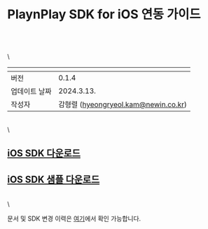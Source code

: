 # PlaynPlay SDK for iOS 연동 가이드

\
\
\
\

| <!-- -->    | <!-- --> |
|-------------|----------|
| 버전     | 0.1.4    |
| 업데이트 날짜 | 2024.3.13. |
| 작성자     | 감형렬 (hyeongryeol.kam@newin.co.kr) |

\
\

## [iOS SDK 다운로드](https://app.playnplay.com/sdks/latest/NPlayerSDK-iOS.zip)

## [iOS SDK 샘플 다운로드](https://app.playnplay.com/sdks/latest/NPlayerSDKSample-iOS.zip)

\
\

문서 및 SDK 변경 이력은 [여기](./revision_history/home.md)에서 확인 가능합니다.
